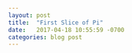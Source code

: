 ```yaml
---
layout: post
title:  "First Slice of Pi"
date:   2017-04-18 10:55:59 -0700
categories: blog post
---
```

